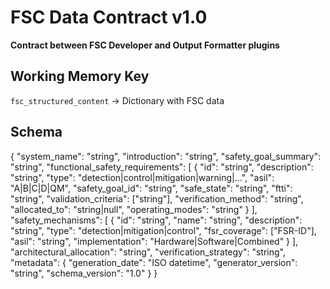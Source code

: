 # FSC Data Contract v1.0
**Contract between FSC Developer and Output Formatter plugins**

## Working Memory Key
`fsc_structured_content` → Dictionary with FSC data

## Schema
{
  "system_name": "string",
  "introduction": "string",
  "safety_goal_summary": "string",
  "functional_safety_requirements": [
    {
      "id": "string",
      "description": "string",
      "type": "detection|control|mitigation|warning|...",
      "asil": "A|B|C|D|QM",
      "safety_goal_id": "string",
      "safe_state": "string",
      "ftti": "string",
      "validation_criteria": ["string"],
      "verification_method": "string",
      "allocated_to": "string|null",
      "operating_modes": "string"
    }
  ],
  "safety_mechanisms": [
    {
      "id": "string",
      "name": "string",
      "description": "string",
      "type": "detection|mitigation|control",
      "fsr_coverage": ["FSR-ID"],
      "asil": "string",
      "implementation": "Hardware|Software|Combined"
    }
  ],
  "architectural_allocation": "string",
  "verification_strategy": "string",
  "metadata": {
    "generation_date": "ISO datetime",
    "generator_version": "string",
    "schema_version": "1.0"
  }
}
